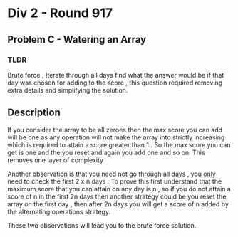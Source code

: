 # Div 2 - Round 917

## Problem C - Watering an Array

### TLDR

Brute force , Iterate through all days find what the answer would be if that day was chosen for adding to the score , this question required removing extra details and simplifying the solution.

## Description

If you consider the array to be all zeroes then the max score you can add will be one as any operation will not make the array into strictly increasing which is required to attain a score greater than 1 . So the max score you can get is one and the you reset and again you add one and so on. This removes one layer of complexity

Another observation is that you need not go through all days , you only need to check the first 2 x n days . To prove this first understand that the maximum score that you can attain on any day is n , so if you do not attain a score of n in the first 2n days then another strategy could be you reset the array on the first day , then after 2n days you will get a score of n added by the alternating operations strategy.

These two observations will lead you to the brute force solution.

